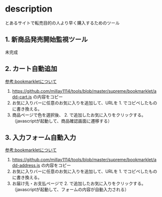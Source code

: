 # description  
とあるサイトで転売目的の人より早く購入するためのツール  

## 1. 新商品発売開始監視ツール

未完成

## 2. カート自動追加

[参考:bookmarkletについて](http://www.lifehacker.jp/2013/04/130402bookmarklet_matome.html)

1. https://github.com/millay1114/tools/blob/master/supreme/bookmarklet/add-cart.js の内容をコピー
2. お気に入りバーに任意のお気に入りを追加して、URLを 1. でコピペしたものに書き換える。
3. 商品ページで色を選択後、 2. で追加したお気に入りをクリックする。（javascriptが起動して、商品確認画面に遷移する）

## 3. 入力フォーム自動入力

[参考:bookmarkletについて](http://www.lifehacker.jp/2013/04/130402bookmarklet_matome.html)

1. https://github.com/millay1114/tools/blob/master/supreme/bookmarklet/add-address.js の内容をコピー
2. お気に入りバーに任意のお気に入りを追加して、URLを 1. でコピペしたものに書き換える。
3. お届け先・お支払ページで 2. で追加したお気に入りをクリックする。（javascriptが起動して、フォームの内容が自動入力される）


